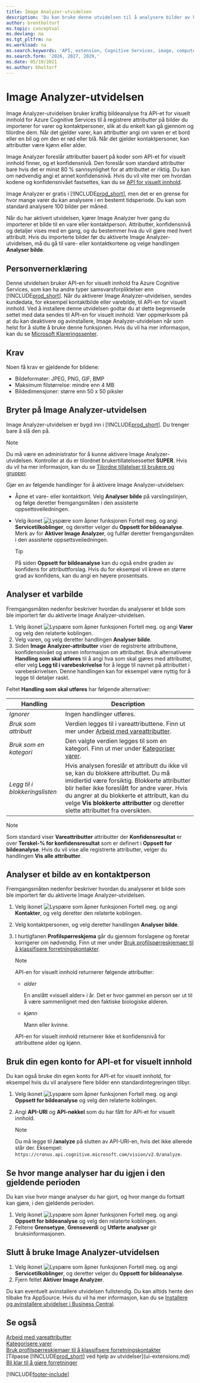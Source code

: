 ```yaml
---
title: Image Analyzer-utvidelsen
description: 'Du kan bruke denne utvidelsen til å analysere bilder av kontaktpersoner og varer for å finne attributter, slik at du kan raskt tilordne dem i Business Central.'
author: brentholtorf
ms.topic: conceptual
ms.devlang: na
ms.tgt_pltfrm: na
ms.workload: na
ms.search.keywords: 'API, extension, Cognitive Services, image, computer vision, attribute, tag, recognition'
ms.search.form: '2026, 2027, 2029,'
ms.date: 05/19/2021
ms.author: bholtorf
---
```


# Image Analyzer-utvidelsen

Image Analyzer-utvidelsen bruker kraftig bildeanalyse fra API-et for visuelt innhold for Azure Cognitive Services til å registrere attributter på bilder du importerer for varer og kontaktpersoner, slik at du enkelt kan gå gjennom og tilordne dem. Når det gjelder varer, kan attributter angi om varen er et bord eller en bil og om den er rød eller blå. Når det gjelder kontaktpersoner, kan attributter være kjønn eller alder.

Image Analyzer foreslår attributter basert på koder som API-et for visuelt innhold finner, og et konfidensnivå. Den foreslår som standard attributter bare hvis det er minst 80 % sannsynlighet for at attributtet er riktig. Du kan om nødvendig angi et annet konfidensnivå. Hvis du vil vite mer om hvordan kodene og konfidensnivået fastsettes, kan du se [API for visuelt innhold](https://go.microsoft.com/fwlink/?linkid=851476).  

Image Analyzer er gratis i [!INCLUDE[prod_short](includes/prod_short.md)], men det er en grense for hvor mange varer du kan analysere i en bestemt tidsperiode. Du kan som standard analysere 100 bilder per måned.

Når du har aktivert utvidelsen, kjører Image Analyzer hver gang du importerer et bilde til en vare eller kontaktperson. Attributter, konfidensnivå og detaljer vises med en gang, og du bestemmer hva du vil gjøre med hvert attributt. Hvis du importerte bilder før du aktiverte Image Analyzer-utvidelsen, må du gå til vare- eller kontaktkortene og velge handlingen **Analyser bilde**.  

## Personvernerklæring

Denne utvidelsen bruker API-en for visuelt innhold fra Azure Cognitive Services, som kan ha andre typer samsvarsforpliktelser enn [!INCLUDE[prod_short](includes/prod_short.md)]. Når du aktiverer Image Analyzer-utvidelsen, sendes kundedata, for eksempel kontaktbilde eller varebilde, til API-en for visuelt innhold. Ved å installere denne utvidelsen godtar du at dette begrensede settet med data sendes til API-en for visuelt innhold. Vær oppmerksom på at du kan deaktivere og avinstallere, Image Analyzer-utvidelsen når som helst for å slutte å bruke denne funksjonen. Hvis du vil ha mer informasjon, kan du se [Microsoft Klareringssenter](https://go.microsoft.com/fwlink/?linkid=851463).

## Krav

Noen få krav er gjeldende for bildene:

* Bildeformater: JPEG, PNG, GIF, BMP  
* Maksimum filstørrelse: mindre enn 4 MB  
* Bildedimensjoner: større enn 50 x 50 piksler  

## Bryter på Image Analyzer-utvidelsen

Image Analyzer-utvidelsen er bygd inn i [!INCLUDE[prod_short](includes/prod_short.md)]. Du trenger bare å slå den på.

> [!NOTE]  
> Du må være en administrator for å kunne aktivere Image Analyzer-utvidelsen. Kontroller at du er tilordnet brukertillatelsessettet **SUPER**. Hvis du vil ha mer informasjon, kan du se [Tilordne tillatelser til brukere og grupper](ui-define-granular-permissions.md).

Gjør en av følgende handlinger for å aktivere Image Analyzer-utvidelsen:

* Åpne et vare- eller kontaktkort. Velg **Analyser bilde** på varslingslinjen, og følge deretter fremgangsmåten i den assisterte oppsettsveiledningen.  
* Velg ikonet ![Lyspære som åpner funksjonen Fortell meg.](media/ui-search/search_small.png "Fortell hva du vil gjøre") og angi **Servicetilkoblinger**, og deretter velger du **Oppsett for bildeanalyse**. Merk av for **Aktiver Image Analyzer**, og fullfør deretter fremgangsmåten i den assisterte oppsettsveiledningen.  

    > [!TIP]  
    > På siden **Oppsett for bildeanalyse** kan du også endre graden av konfidens for attributtforslag. Hvis du for eksempel vil kreve en større grad av konfidens, kan du angi en høyere prosentsats.

## Analyser et varbilde

Fremgangsmåten nedenfor beskriver hvordan du analyserer et bilde som ble importert før du aktiverte Image Analyzer-utvidelsen.  

1. Velg ikonet ![Lyspære som åpner funksjonen Fortell meg.](media/ui-search/search_small.png "Fortell hva du vil gjøre") og angi **Varer** og velg den relaterte koblingen.  
2. Velg varen, og velg deretter handlingen **Analyser bilde**.  
3. Siden **Image Analyzer-attributter** viser de registrerte attributtene, konfidensnivået og annen informasjon om attributtet. Bruk alternativene **Handling som skal utføres** til å angi hva som skal gjøres med attributtet, eller velg **Legg til i varebeskrivelse** for å legge til navnet på attributtet i varebeskrivelsen. Denne handlingen kan for eksempel være nyttig for å legge til detaljer raskt.

Feltet **Handling som skal utføres** har følgende alternativer:

| Handling | Description |
| ------ | ----------- |
| *Ignorer* | Ingen handlinger utføres. |
| *Bruk som attributt* | Verdien legges til i vareattributtene. Finn ut mer under [Arbeid med vareattributter](inventory-how-work-item-attributes.md). |
| *Bruk som en kategori* | Den valgte verdien legges til som en kategori. Finn ut mer under [Kategoriser varer](inventory-how-categorize-items.md). |
| *Legg til i blokkeringslisten* | Hvis analysen foreslår et attributt du ikke vil se, kan du blokkere attributtet. Du må imidlertid være forsiktig. Blokkerte attributter blir heller ikke foreslått for andre varer. Hvis du angrer at du blokkerte et attributt, kan du velge **Vis blokkerte attributter** og deretter slette attributtet fra oversikten. |

> [!NOTE]  
> Som standard viser **Vareattributter** attributter der **Konfidensresultat** er over **Terskel-% for konfidensresultat** som er definert i **Oppsett for bildeanalyse**. Hvis du vil vise alle registrerte attributter, velger du handlingen **Vis alle attributter**.

## Analyser et bilde av en kontaktperson

Fremgangsmåten nedenfor beskriver hvordan du analyserer et bilde som ble importert før du aktiverte Image Analyzer-utvidelsen.  

1. Velg ikonet ![Lyspære som åpner funksjonen Fortell meg.](media/ui-search/search_small.png "Fortell hva du vil gjøre") og angi **Kontakter**, og velg deretter den relaterte koblingen.  
2. Velg kontaktpersonen, og velg deretter handlingen **Analyser bilde**.  
3. I hurtigfanen **Profilspørreskjema** går du gjennom forslagene og foretar korrigerer om nødvendig. Finn ut mer under [Bruk profilspørreskjemaer til å klassifisere forretningskontakter](marketing-create-contact-profile-questionnaire.md).  

    > [!NOTE]  
    >
    > API-en for visuelt innhold returnerer følgende attributter:
    >
    > * *alder*
    >
    >     En anslått «visuell alder» i år. Det er hvor gammel en person ser ut til å være sammenlignet med den faktiske biologiske alderen.
    > * *kjønn*
    >
    >    Mann eller kvinne.
    >
    > API-en for visuelt innhold returnerer ikke et konfidensnivå for attributtene alder og kjønn.
  
## Bruk din egen konto for API-et for visuelt innhold

Du kan også bruke din egen konto for API-et for visuelt innhold, for eksempel hvis du vil analysere flere bilder enn standardintegreringen tilbyr.

1. Velg ikonet ![Lyspære som åpner funksjonen Fortell meg.](media/ui-search/search_small.png "Fortell hva du vil gjøre") og angi **Oppsett for bildeanalyse** og velg den relaterte koblingen.
2. Angi **API-URI** og **API-nøkkel** som du har fått for API-et for visuelt innhold.  

    > [!NOTE]  
    > Du må legge til **/analyze** på slutten av API-URI-en, hvis det ikke allerede står der. Eksempel: ```https://cronus.api.cognitive.microsoft.com/vision/v2.0/analyze```.

## Se hvor mange analyser har du igjen i den gjeldende perioden

Du kan vise hvor mange analyser du har gjort, og hvor mange du fortsatt kan gjøre, i den gjeldende perioden.  

1. Velg ikonet ![Lyspære som åpner funksjonen Fortell meg.](media/ui-search/search_small.png "Fortell hva du vil gjøre") og angi **Oppsett for bildeanalyse** og velg den relaterte koblingen.
2. Feltene **Grensetype**, **Grenseverdi** og **Utførte analyser** gir bruksinformasjonen.  

## Slutt å bruke Image Analyzer-utvidelsen

1. Velg ikonet ![Lyspære som åpner funksjonen Fortell meg.](media/ui-search/search_small.png "Fortell hva du vil gjøre") og angi **Servicetilkoblinger**, og deretter velger du **Oppsett for bildeanalyse**.  
2. Fjern feltet **Aktiver Image Analyzer**.  

Du kan eventuelt avinstallere utvidelsen fullstendig. Du kan alltids hente den tilbake fra AppSource. Hvis du vil ha mer informasjon, kan du se [Installere og avinstallere utvidelser i Business Central](ui-extensions-install-uninstall.md#uninstall-an-app).  

## Se også

[Arbeid med vareattributter](inventory-how-work-item-attributes.md)  
[Kategorisere varer](inventory-how-categorize-items.md)  
[Bruk profilspørreskjemaer til å klassifisere forretningskontakter](marketing-create-contact-profile-questionnaire.md)  
[Tilpasse [!INCLUDE[prod_short](includes/prod_short.md)] ved hjelp av utvidelser](ui-extensions.md)  
[Bli klar til å gjøre forretninger](ui-get-ready-business.md)  

[!INCLUDE[footer-include](includes/footer-banner.md)]

